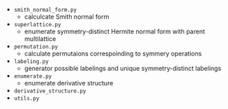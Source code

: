 - `smith_normal_form.py`
  - calculcate Smith normal form
- `superlattice.py`
  - enumerate symmetry-distinct Hermite normal form with parent multilattice
- `permutation.py`
  - calculate permutaions correspoinding to symmery operations
- `labeling.py`
  - generator possible labelings and unique symmetry-distinct labelings
- `enumerate.py`
  - enumerate derivative structure
- `derivative_structure.py`
- `utils.py`

